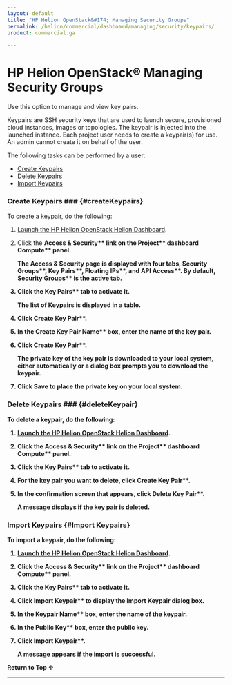 ```yaml
---
layout: default
title: "HP Helion OpenStack&#174; Managing Security Groups"
permalink: /helion/commercial/dashboard/managing/security/keypairs/
product: commercial.ga

---
```

<!--UNDER REVISION-->

<script>

function PageRefresh {
onLoad="window.refresh"
}

PageRefresh();

</script>

<!--
<p style="font-size: small;"> <a href="/helion/commercial/ga1/install/">&#9664; PREV</a> | <a href="/helion/commercial/ga1/install-overview/">&#9650; UP</a> | <a href="/helion/commercial/ga1/">NEXT &#9654;</a> 
-->

# HP Helion OpenStack&#174; Managing Security Groups

Use this option to manage and view key pairs.

Keypairs are SSH security keys that are used to launch secure, provisioned cloud instances, images or topologies. The keypair is injected into the launched instance. Each project user needs to create a keypair(s) for use. An admin cannot create it on behalf of the user.

The following tasks can be performed by a user:

* [Create Keypairs](#createKeypairs)
* [Delete Keypairs](#deleteKeypairs)
* [Import Keypairs](#importKeypairs)

### Create Keypairs ### {#createKeypairs}

To create a keypair, do the following:

1. [Launch the HP Helion OpenStack Helion Dashboard](/helion/openstack/dashboard/login/).

2. Click the <strong>Access &amp; Security** link on the <strong>Project** dashboard <strong>Compute** panel.

	The Access &amp; Security page is displayed with four tabs, <strong>Security Groups**, <strong>Key Pairs**, <strong>Floating IPs**, and <strong>API Access**. By default, <strong>Security Groups** is the active tab. 

3. Click the <strong>Key Pairs** tab to activate it.

	The list of Keypairs is displayed in a table.

4. Click <strong>Create Key Pair**.

5. In the <strong>Create Key Pair Name** box, enter the name of the key pair.

6. Click <strong>Create Key Pair**.

	The private key of the key pair is downloaded to your local system, either automatically or a dialog box prompts you to download the keypair.

7. Click Save to place the private key on your local system.

### Delete Keypairs ### {#deleteKeypair}

To delete a keypair, do the following:

1. [Launch the HP Helion OpenStack Helion Dashboard](/helion/openstack/dashboard/login/).

2. Click the <strong>Access &amp; Security** link on the <strong>Project** dashboard <strong>Compute** panel.

3. Click the <strong>Key Pairs** tab to activate it.

4. For the key pair you want to delete, click <strong>Create Key Pair**.

5. In the confirmation screen that appears, click <strong>Delete Key Pair**.

	A message displays if the key pair is deleted.

### Import Keypairs {#Import Keypairs}

To import a keypair, do the following:

1. [Launch the HP Helion OpenStack Helion Dashboard](/helion/openstack/dashboard/login/).

2. Click the <strong>Access &amp; Security** link on the <strong>Project** dashboard <strong>Compute** panel.

3. Click the <strong>Key Pairs** tab to activate it.

4. Click <strong>Import Keypair** to display the Import Keypair dialog box.

5. In the <strong>Keypair Name** box, enter the name of the keypair.

6. In the <strong>Public Key** box, enter the public key.

7. Click <strong>Import Keypair**.

	A message appears if the import is successful.

<a href="#top" style="padding:14px 0px 14px 0px; text-decoration: none;"> Return to Top &#8593; </a>


----
